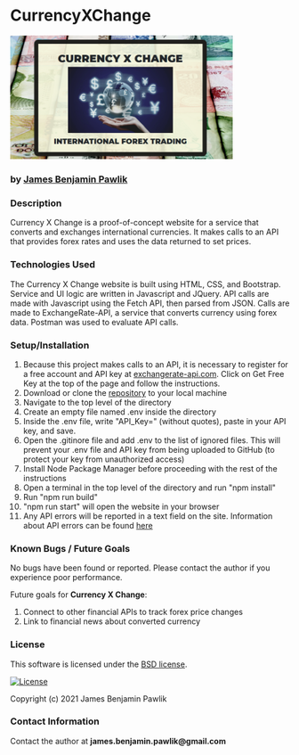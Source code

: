 # __CurrencyXChange__

<img src="src/assets/images/screenshot.png" alt="Currency X Change website screenshot" title="Currency X Change Header" width="400">

### by [James Benjamin Pawlik](http://github.com/jbpawlik)

### __Description__
Currency X Change is a proof-of-concept website for a service that converts and exchanges international currencies. It makes calls to an API that provides forex rates and uses the data returned to set prices.


### __Technologies Used__
The Currency X Change website is built using HTML, CSS, and Bootstrap. Service and UI logic are written in Javascript and JQuery. API calls are made with Javascript using the Fetch API, then parsed from JSON. Calls are made to ExchangeRate-API, a service that converts currency using forex data. Postman was used to evaluate API calls.

### __Setup/Installation__
1. Because this project makes calls to an API, it is necessary to register for a free account and API key at [exchangerate-api.com](https://www.exchangerate-api.com/). Click on Get Free Key at the top of the page and follow the instructions.
2. Download or clone the [repository](http://github.com/jbpawlik/currency-exchanger) to your local machine
3. Navigate to the top level of the directory
4. Create an empty file named .env inside the directory
5. Inside the .env file, write "API_Key=" (without quotes), paste in your API key, and save.
6. Open the .gitinore file and add .env to the list of ignored files. This will prevent your .env file and API key from being uploaded to GitHub (to protect your key from unauthorized access)
7. Install Node Package Manager before proceeding with the rest of the instructions
8. Open a terminal in the top level of the directory and run "npm install"
9. Run "npm run build"
10. "npm run start" will open the website in your browser
11. Any API errors will be reported in a text field on the site. Information about API errors can be found [here](https://blog.runscope.com/posts/how-to-debug-common-api-errors)


### __Known Bugs / Future Goals__
No bugs have been found or reported. Please contact the author if you experience poor performance.

Future goals for __Currency X Change__:

1. Connect to other financial APIs to track forex price changes
2. Link to financial news about converted currency

### __License__
This software is licensed under the [BSD license](license.txt).

[![License](https://img.shields.io/badge/License-BSD%202--Clause-orange.svg)](https://opensource.org/licenses/BSD-2-Clause)

Copyright (c) 2021 James Benjamin Pawlik

### __Contact Information__
Contact the author at __james.benjamin.pawlik@gmail.com__
